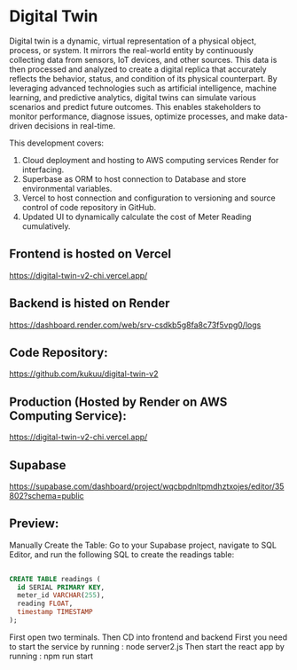 # Digital Twin

Digital twin is a dynamic, virtual representation of a physical object, process, or system. It mirrors the real-world entity by continuously collecting data from sensors, IoT devices, and other sources. This data is then processed and analyzed to create a digital replica that accurately reflects the behavior, status, and condition of its physical counterpart. By leveraging advanced technologies such as artificial intelligence, machine learning, and predictive analytics, digital twins can simulate various scenarios and predict future outcomes. This enables stakeholders to monitor performance, diagnose issues, optimize processes, and make data-driven decisions in real-time. 

This development covers:

1. Cloud deployment and hosting to AWS computing services Render for  interfacing.
2. Superbase as ORM to host connection to Database and store environmental variables.
3. Vercel to host connection and configuration to  versioning and source control of code repository in GitHub. 
4. Updated UI to dynamically calculate the cost of Meter Reading cumulatively.   


## Frontend is hosted on Vercel

https://digital-twin-v2-chi.vercel.app/

## Backend is histed on Render

https://dashboard.render.com/web/srv-csdkb5g8fa8c73f5vpg0/logs

## Code Repository: 

https://github.com/kukuu/digital-twin-v2

## Production (Hosted by Render on AWS Computing Service): 

https://digital-twin-v2-chi.vercel.app/


## Supabase

https://supabase.com/dashboard/project/wqcbpdnltpmdhztxojes/editor/35802?schema=public

## Preview: 


Manually Create the Table: Go to your Supabase project, navigate to SQL Editor, and run the following SQL to create the readings table:

```sql
 
CREATE TABLE readings (
  id SERIAL PRIMARY KEY,
  meter_id VARCHAR(255),
  reading FLOAT,
  timestamp TIMESTAMP
);

```




 First open two terminals.
 Then CD into frontend and backend
 First you need to start the service by running : node server2.js
 Then start the react app by running : npm run start
